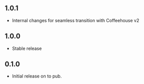 ## 1.0.1

* Internal changes for seamless transition with Coffeehouse v2

## 1.0.0

* Stable release

## 0.1.0

* Initial release on to pub.
